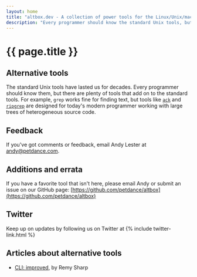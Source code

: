 ```yaml
---
layout: home
title: "altbox.dev - A collection of power tools for the Linux/Unix/macOS command line"
description: "Every programmer should know the standard Unix tools, but there are plenty of tools that go beyond them."
---
```


# {{ page.title }}

## Alternative tools

The standard Unix tools have lasted us for decades.  Every programmer
should know them, but there are plenty of tools that add on to the standard
tools.  For example, `grep` works fine for finding text, but tools like
[`ack`](/ack/) and [`ripgrep`](/ripgrep/) are designed for today's modern
programmer working with large trees of heterogeneous source code.

## Feedback

If you've got comments or feedback, email Andy Lester at andy@petdance.com.

## Additions and errata

If you have a favorite tool that isn't here, please email Andy or submit an
issue on our GitHub page:
[https://github.com/petdance/altbox](https://github.com/petdance/altbox)

## Twitter

Keep up on updates by following us on Twitter at {% include twitter-link.html %}

## Articles about alternative tools

* [CLI: improved](https://remysharp.com/2018/08/23/cli-improved), by Remy Sharp
